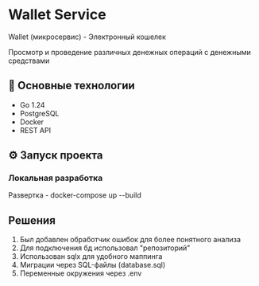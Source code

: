 # Wallet Service

Wallet (микросервис) - Электронный кошелек

Просмотр и проведение различных денежных операций с денежными средствами

## 🚀 Основные технологии
- Go 1.24
- PostgreSQL
- Docker
- REST API

## ⚙️ Запуск проекта

### Локальная разработка
Развертка - docker-compose up --build

## Решения
1. Был добавлен обработчик ошибок для более понятного анализа
2. Для подключения бд использовал "репозиторий"
3. Использован sqlx для удобного маппинга
4. Миграции через SQL-файлы (database.sql)
5. Переменные окружения через .env
